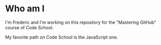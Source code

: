 # Who am I
I'm Frederic and I'm working on this repository for the "Mastering GitHub" course of Code School.

My favorite path on Code School is the JavaScript one.